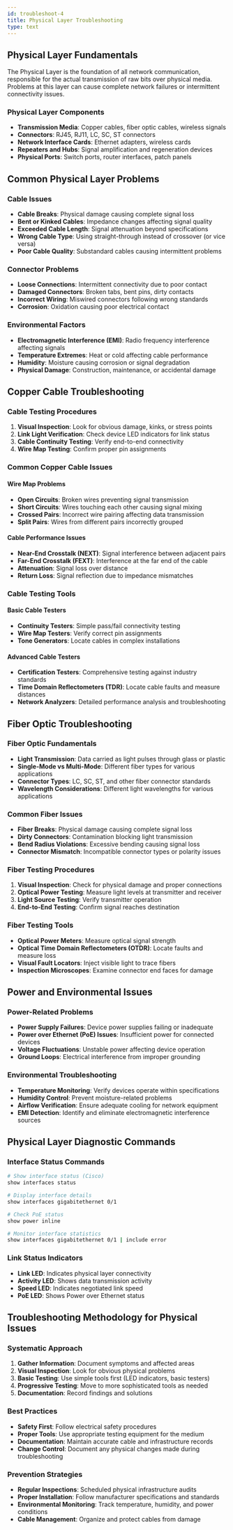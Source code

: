 ```yaml
---
id: troubleshoot-4
title: Physical Layer Troubleshooting
type: text
---
```


## Physical Layer Fundamentals

The Physical Layer is the foundation of all network communication, responsible for the actual transmission of raw bits over physical media. Problems at this layer can cause complete network failures or intermittent connectivity issues.

### Physical Layer Components
- **Transmission Media**: Copper cables, fiber optic cables, wireless signals
- **Connectors**: RJ45, RJ11, LC, SC, ST connectors
- **Network Interface Cards**: Ethernet adapters, wireless cards
- **Repeaters and Hubs**: Signal amplification and regeneration devices
- **Physical Ports**: Switch ports, router interfaces, patch panels

## Common Physical Layer Problems

### Cable Issues
- **Cable Breaks**: Physical damage causing complete signal loss
- **Bent or Kinked Cables**: Impedance changes affecting signal quality
- **Exceeded Cable Length**: Signal attenuation beyond specifications
- **Wrong Cable Type**: Using straight-through instead of crossover (or vice versa)
- **Poor Cable Quality**: Substandard cables causing intermittent problems

### Connector Problems
- **Loose Connections**: Intermittent connectivity due to poor contact
- **Damaged Connectors**: Broken tabs, bent pins, dirty contacts
- **Incorrect Wiring**: Miswired connectors following wrong standards
- **Corrosion**: Oxidation causing poor electrical contact

### Environmental Factors
- **Electromagnetic Interference (EMI)**: Radio frequency interference affecting signals
- **Temperature Extremes**: Heat or cold affecting cable performance
- **Humidity**: Moisture causing corrosion or signal degradation
- **Physical Damage**: Construction, maintenance, or accidental damage

## Copper Cable Troubleshooting

### Cable Testing Procedures
1. **Visual Inspection**: Look for obvious damage, kinks, or stress points
2. **Link Light Verification**: Check device LED indicators for link status
3. **Cable Continuity Testing**: Verify end-to-end connectivity
4. **Wire Map Testing**: Confirm proper pin assignments

### Common Copper Cable Issues

#### Wire Map Problems
- **Open Circuits**: Broken wires preventing signal transmission
- **Short Circuits**: Wires touching each other causing signal mixing
- **Crossed Pairs**: Incorrect wire pairing affecting data transmission
- **Split Pairs**: Wires from different pairs incorrectly grouped

#### Cable Performance Issues
- **Near-End Crosstalk (NEXT)**: Signal interference between adjacent pairs
- **Far-End Crosstalk (FEXT)**: Interference at the far end of the cable
- **Attenuation**: Signal loss over distance
- **Return Loss**: Signal reflection due to impedance mismatches

### Cable Testing Tools

#### Basic Cable Testers
- **Continuity Testers**: Simple pass/fail connectivity testing
- **Wire Map Testers**: Verify correct pin assignments
- **Tone Generators**: Locate cables in complex installations

#### Advanced Cable Testers
- **Certification Testers**: Comprehensive testing against industry standards
- **Time Domain Reflectometers (TDR)**: Locate cable faults and measure distances
- **Network Analyzers**: Detailed performance analysis and troubleshooting

## Fiber Optic Troubleshooting

### Fiber Optic Fundamentals
- **Light Transmission**: Data carried as light pulses through glass or plastic
- **Single-Mode vs Multi-Mode**: Different fiber types for various applications
- **Connector Types**: LC, SC, ST, and other fiber connector standards
- **Wavelength Considerations**: Different light wavelengths for various applications

### Common Fiber Issues
- **Fiber Breaks**: Physical damage causing complete signal loss
- **Dirty Connectors**: Contamination blocking light transmission
- **Bend Radius Violations**: Excessive bending causing signal loss
- **Connector Mismatch**: Incompatible connector types or polarity issues

### Fiber Testing Procedures
1. **Visual Inspection**: Check for physical damage and proper connections
2. **Optical Power Testing**: Measure light levels at transmitter and receiver
3. **Light Source Testing**: Verify transmitter operation
4. **End-to-End Testing**: Confirm signal reaches destination

### Fiber Testing Tools
- **Optical Power Meters**: Measure optical signal strength
- **Optical Time Domain Reflectometers (OTDR)**: Locate faults and measure loss
- **Visual Fault Locators**: Inject visible light to trace fibers
- **Inspection Microscopes**: Examine connector end faces for damage

## Power and Environmental Issues

### Power-Related Problems
- **Power Supply Failures**: Device power supplies failing or inadequate
- **Power over Ethernet (PoE) Issues**: Insufficient power for connected devices
- **Voltage Fluctuations**: Unstable power affecting device operation
- **Ground Loops**: Electrical interference from improper grounding

### Environmental Troubleshooting
- **Temperature Monitoring**: Verify devices operate within specifications
- **Humidity Control**: Prevent moisture-related problems
- **Airflow Verification**: Ensure adequate cooling for network equipment
- **EMI Detection**: Identify and eliminate electromagnetic interference sources

## Physical Layer Diagnostic Commands

### Interface Status Commands
```bash
# Show interface status (Cisco)
show interfaces status

# Display interface details
show interfaces gigabitethernet 0/1

# Check PoE status
show power inline

# Monitor interface statistics
show interfaces gigabitethernet 0/1 | include error
```

### Link Status Indicators
- **Link LED**: Indicates physical layer connectivity
- **Activity LED**: Shows data transmission activity
- **Speed LED**: Indicates negotiated link speed
- **PoE LED**: Shows Power over Ethernet status

## Troubleshooting Methodology for Physical Issues

### Systematic Approach
1. **Gather Information**: Document symptoms and affected areas
2. **Visual Inspection**: Look for obvious physical problems
3. **Basic Testing**: Use simple tools first (LED indicators, basic testers)
4. **Progressive Testing**: Move to more sophisticated tools as needed
5. **Documentation**: Record findings and solutions

### Best Practices
- **Safety First**: Follow electrical safety procedures
- **Proper Tools**: Use appropriate testing equipment for the medium
- **Documentation**: Maintain accurate cable and infrastructure records
- **Change Control**: Document any physical changes made during troubleshooting

### Prevention Strategies
- **Regular Inspections**: Scheduled physical infrastructure audits
- **Proper Installation**: Follow manufacturer specifications and standards
- **Environmental Monitoring**: Track temperature, humidity, and power conditions
- **Cable Management**: Organize and protect cables from damage